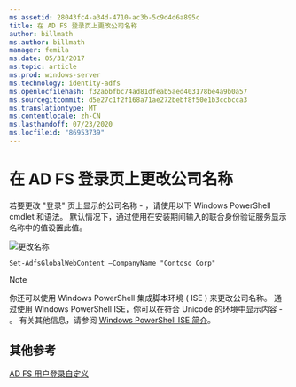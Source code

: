 ```yaml
---
ms.assetid: 28043fc4-a34d-4710-ac3b-5c9d4d6a895c
title: 在 AD FS 登录页上更改公司名称
author: billmath
ms.author: billmath
manager: femila
ms.date: 05/31/2017
ms.topic: article
ms.prod: windows-server
ms.technology: identity-adfs
ms.openlocfilehash: f32abbfbc74ad81dfeab5aed403178be4a9b0a57
ms.sourcegitcommit: d5e27c1f2f168a71ae272bebf8f50e1b3ccbcca3
ms.translationtype: MT
ms.contentlocale: zh-CN
ms.lasthandoff: 07/23/2020
ms.locfileid: "86953739"
---
```

# <a name="change-the-company-name-on-the-ad-fs-sign-in-page"></a>在 AD FS 登录页上更改公司名称
 
若要更改 "登录" 页上显示的公司名称 \- ，请使用以下 Windows PowerShell cmdlet 和语法。 默认情况下，通过使用在安装期间输入的联合身份验证服务显示名称中的值设置此值。  

![更改名称](media/AD-FS-user-sign-in-customization/ADFS_Blue_Custom1.png)
  
  
    Set-AdfsGlobalWebContent –CompanyName "Contoso Corp"  
 
  
> [!NOTE]  
> 你还可以使用 Windows PowerShell 集成脚本环境 \( ISE \) 来更改公司名称。 通过使用 Windows PowerShell ISE，你可以在符合 Unicode 的环境中显示内容 \- 。 有关其他信息，请参阅 [Windows PowerShell ISE 简介](/previous-versions/mt707506(v=msdn.10))。  

## <a name="additional-references"></a>其他参考 
[AD FS 用户登录自定义](AD-FS-user-sign-in-customization.md)  
  
